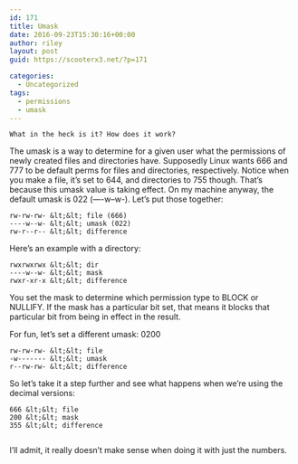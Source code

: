 ```yaml
---
id: 171
title: Umask
date: 2016-09-23T15:30:16+00:00
author: riley
layout: post
guid: https://scooterx3.net/?p=171

categories:
  - Uncategorized
tags:
  - permissions
  - umask
---
```

~~~
What in the heck is it? How does it work?
~~~

The umask is a way to determine for a given user what the permissions of newly created files and directories have. Supposedly Linux wants 666 and 777 to be default perms for files and directories, respectively. Notice when you make a file, it&#8217;s set to 644, and directories to 755 though. That&#8217;s because this umask value is taking effect. On my machine anyway, the default umask is 022 (&#8212;-w&#8211;w-). Let&#8217;s put those together:

~~~
rw-rw-rw- &lt;&lt; file (666)
----w--w- &lt;&lt; umask (022)
rw-r--r-- &lt;&lt; difference
~~~

Here&#8217;s an example with a directory:

~~~
rwxrwxrwx &lt;&lt; dir
----w--w- &lt;&lt; mask
rwxr-xr-x &lt;&lt; difference
~~~

You set the mask to determine which permission type to BLOCK or NULLIFY. If the mask has a particular bit set, that means it blocks that particular bit from being in effect in the result.

For fun, let&#8217;s set a different umask: 0200

~~~
rw-rw-rw- &lt;&lt; file
-w------- &lt;&lt; umask
r--rw-rw- &lt;&lt; difference
~~~

So let&#8217;s take it a step further and see what happens when we&#8217;re using the decimal versions:

~~~
666 &lt;&lt; file
200 &lt;&lt; mask
355 &lt;&lt; difference


~~~

I&#8217;ll admit, it really doesn&#8217;t make sense when doing it with just the numbers.